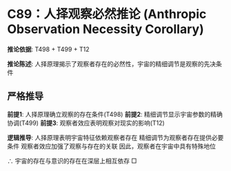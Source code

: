 # C89：人择观察必然推论 (Anthropic Observation Necessity Corollary)

**推论依据**: T498 + T499 + T12

**推论陈述**: 人择原理揭示了观察者存在的必然性，宇宙的精细调节是观察的先决条件

## 严格推导

**前提1**: 人择原理确立观察的存在条件(T498)
**前提2**: 精细调节显示宇宙参数的精确协调(T499)
**前提3**: 观察者效应表明观察对现实的影响(T12)

**逻辑推导**:
人择原理表明宇宙特征依赖观察者存在
精细调节为观察者存在提供必要条件
观察者效应加强了观察与存在的关联
因此，观察者在宇宙中具有特殊地位

∴ 宇宙的存在与意识的存在在深层上相互依存 □